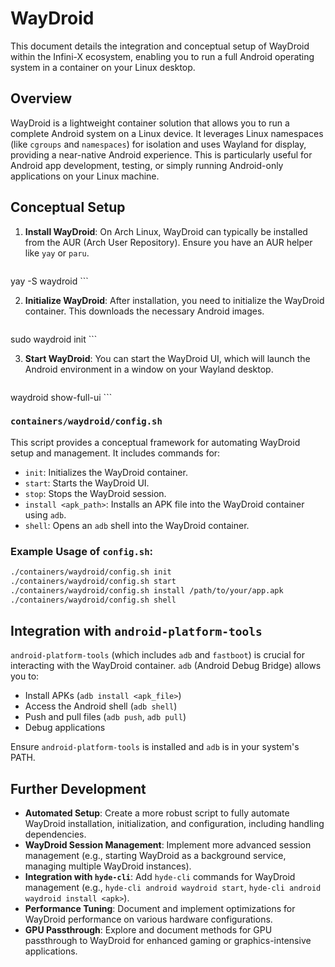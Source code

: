 
# WayDroid

This document details the integration and conceptual setup of WayDroid within the Infini-X ecosystem, enabling you to run a full Android operating system in a container on your Linux desktop.

## Overview

WayDroid is a lightweight container solution that allows you to run a complete Android system on a Linux device. It leverages Linux namespaces (like `cgroups` and `namespaces`) for isolation and uses Wayland for display, providing a near-native Android experience. This is particularly useful for Android app development, testing, or simply running Android-only applications on your Linux machine.

## Conceptual Setup

1.  **Install WayDroid**: On Arch Linux, WayDroid can typically be installed from the AUR (Arch User Repository). Ensure you have an AUR helper like `yay` or `paru`.

    ```bash
yay -S waydroid
    ```

2.  **Initialize WayDroid**: After installation, you need to initialize the WayDroid container. This downloads the necessary Android images.

    ```bash
sudo waydroid init
    ```

3.  **Start WayDroid**: You can start the WayDroid UI, which will launch the Android environment in a window on your Wayland desktop.

    ```bash
waydroid show-full-ui
    ```

### `containers/waydroid/config.sh`

This script provides a conceptual framework for automating WayDroid setup and management. It includes commands for:

-   `init`: Initializes the WayDroid container.
-   `start`: Starts the WayDroid UI.
-   `stop`: Stops the WayDroid session.
-   `install <apk_path>`: Installs an APK file into the WayDroid container using `adb`.
-   `shell`: Opens an `adb` shell into the WayDroid container.

### Example Usage of `config.sh`:

```bash
./containers/waydroid/config.sh init
./containers/waydroid/config.sh start
./containers/waydroid/config.sh install /path/to/your/app.apk
./containers/waydroid/config.sh shell
```

## Integration with `android-platform-tools`

`android-platform-tools` (which includes `adb` and `fastboot`) is crucial for interacting with the WayDroid container. `adb` (Android Debug Bridge) allows you to:

-   Install APKs (`adb install <apk_file>`)
-   Access the Android shell (`adb shell`)
-   Push and pull files (`adb push`, `adb pull`)
-   Debug applications

Ensure `android-platform-tools` is installed and `adb` is in your system's PATH.

## Further Development

-   **Automated Setup**: Create a more robust script to fully automate WayDroid installation, initialization, and configuration, including handling dependencies.
-   **WayDroid Session Management**: Implement more advanced session management (e.g., starting WayDroid as a background service, managing multiple WayDroid instances).
-   **Integration with `hyde-cli`**: Add `hyde-cli` commands for WayDroid management (e.g., `hyde-cli android waydroid start`, `hyde-cli android waydroid install <apk>`).
-   **Performance Tuning**: Document and implement optimizations for WayDroid performance on various hardware configurations.
-   **GPU Passthrough**: Explore and document methods for GPU passthrough to WayDroid for enhanced gaming or graphics-intensive applications.

